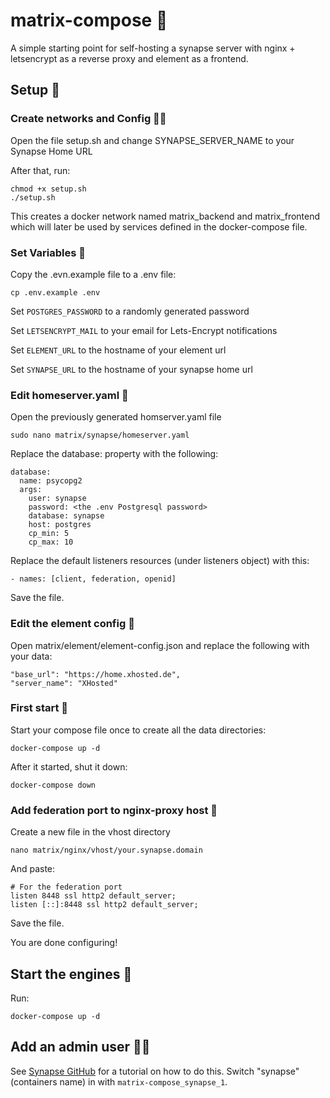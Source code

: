 # matrix-compose 🧝
A simple starting point for self-hosting a synapse server with nginx + letsencrypt as a reverse proxy and element as a frontend.

## Setup 🔨
### Create networks and Config 🧑‍💻
Open the file setup.sh and change SYNAPSE_SERVER_NAME to your Synapse Home URL

After that, run:

```
chmod +x setup.sh
./setup.sh
```

This creates a docker network named matrix_backend and matrix_frontend which will later be used by services defined in the docker-compose file.

### Set Variables 📝
Copy the .evn.example file to a .env file:
```
cp .env.example .env
```
Set `POSTGRES_PASSWORD` to a randomly generated password

Set `LETSENCRYPT_MAIL` to your email for Lets-Encrypt notifications

Set `ELEMENT_URL` to the hostname of your element url

Set `SYNAPSE_URL` to the hostname of your synapse home url

### Edit homeserver.yaml 📃
Open the previously generated homserver.yaml file

```
sudo nano matrix/synapse/homeserver.yaml
```
Replace the database: property with the following:
```
database:
  name: psycopg2
  args:
    user: synapse
    password: <the .env Postgresql password>
    database: synapse
    host: postgres
    cp_min: 5
    cp_max: 10
```
Replace the default listeners resources (under listeners object) with this:
```
- names: [client, federation, openid]
```
Save the file.

### Edit the element config 📜
Open matrix/element/element-config.json and replace the following with your data:
```
"base_url": "https://home.xhosted.de",
"server_name": "XHosted"
```

### First start 🚀
Start your compose file once to create all the data directories:
```
docker-compose up -d
```
After it started, shut it down:
```
docker-compose down
```

### Add federation port to nginx-proxy host 🛂
Create a new file in the vhost directory
```
nano matrix/nginx/vhost/your.synapse.domain
```
And paste:
```
# For the federation port
listen 8448 ssl http2 default_server;
listen [::]:8448 ssl http2 default_server;
```
Save the file.

You are done configuring!

## Start the engines 🚂
Run:
```
docker-compose up -d
```

## Add an admin user 🧑‍🦰
See [Synapse GitHub](https://github.com/matrix-org/synapse/tree/develop/docker#generating-an-admin-user) for a tutorial on how to do this. Switch "synapse" (containers name) in with `matrix-compose_synapse_1`.